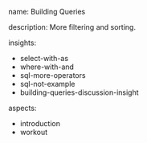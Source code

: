name: Building Queries

description: More filtering and sorting.

insights:
  - select-with-as
  - where-with-and
  - sql-more-operators
  - sql-not-example
  - building-queries-discussion-insight

aspects:
  - introduction
  - workout
 
